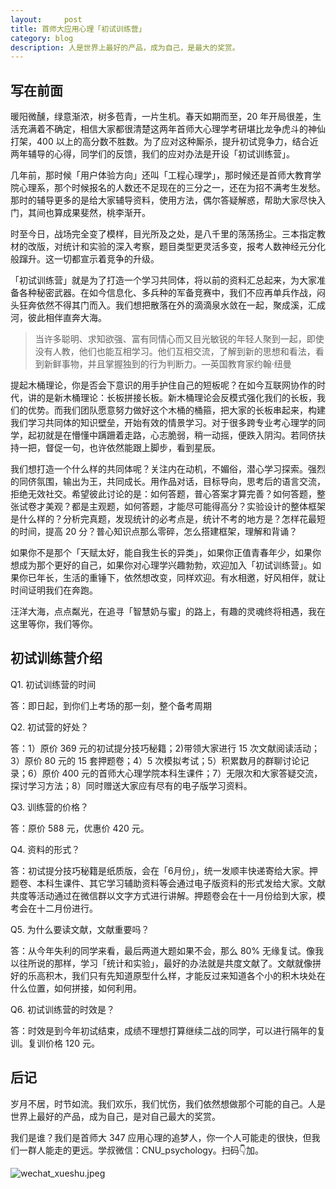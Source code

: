 ```yaml
---
layout:     post
title: 首师大应用心理「初试训练营」
category: blog
description: 人是世界上最好的产品，成为自己，是最大的奖赏。
---
```


## 写在前面

暖阳微醺，绿意渐浓，树多苞青，一片生机。春天如期而至，20 年开局很差，生活充满着不确定，相信大家都很清楚这两年首师大心理学考研堪比龙争虎斗的神仙打架，400 以上的高分数不胜数。为了应对这种厮杀，提升初试竞争力，结合近两年辅导的心得，同学们的反馈，我们的应对办法是开设「初试训练营」。

几年前，那时候「用户体验方向」还叫「工程心理学」，那时候还是首师大教育学院心理系，那个时候报名的人数还不足现在的三分之一，还在为招不满考生发愁。那时的辅导更多的是给大家辅导资料，使用方法，偶尔答疑解惑，帮助大家尽快入门，其间也算成果斐然，桃李渐开。

时至今日，战场完全变了模样，目光所及之处，是八千里的荡荡扬尘。三本指定教材的改版，对统计和实验的深入考察，题目类型更灵活多变，报考人数神经元分化般蹿升。这一切都宣示着竞争的升级。

「初试训练营」就是为了打造一个学习共同体，将以前的资料汇总起来，为大家准备各种秘密武器。在如今信息化、多兵种的军备竞赛中，我们不应再单兵作战，闷头狂奔依然不得其门而入。我们想把散落在外的滴滴泉水敛在一起，聚成溪，汇成河，彼此相伴直奔大海。

> 当许多聪明、求知欲强、富有同情心而又目光敏锐的年轻人聚到一起，即使没有人教，他们也能互相学习。他们互相交流，了解到新的思想和看法，看到新鲜事物，并且掌握独到的行为判断力。—英国教育家约翰·纽曼

提起木桶理论，你是否会下意识的用手护住自己的短板呢？在如今互联网协作的时代，讲的是新木桶理论：长板拼接长板。新木桶理论会反模式强化我们的长板，我们的优势。而我们团队愿意努力做好这个木桶的桶箍，把大家的长板串起来，构建我们学习共同体的知识壁垒，开始有效的情景学习。对于很多跨专业考心理学的同学，起初就是在懵懂中蹒跚着走路，心志脆弱，稍一动摇，便跌入阴沟。若同侪扶持一把，督促一句，也许依然能跟上脚步，看到星辰。

我们想打造一个什么样的共同体呢？关注内在动机，不媚俗，潜心学习探索。强烈的同侪氛围，输出为王，共同成长。用作品对话，目标导向，思考后的语言交流，拒绝无效社交。希望彼此讨论的是：如何答题，普心答案才算完善？如何答题，整张试卷才美观？都是主观题，如何答题，才能尽可能得高分？实验设计的整体框架是什么样的？分析完真题，发现统计的必考点是，统计不考的地方是？怎样花最短的时间，提高 20 分？普心知识点那么零碎，怎么搭建框架，理解和背诵？

如果你不是那个「天赋太好，能自我生长的异类」，如果你正值青春年少，如果你想成为那个更好的自己，如果你对心理学兴趣勃勃，欢迎加入「初试训练营」。如果你已年长，生活的重锤下，依然想改变，同样欢迎。有水相邀，好风相伴，就让时间证明我们在奔跑。

汪洋大海，点点粼光，在追寻「智慧奶与蜜」的路上，有趣的灵魂终将相遇，我在这里等你，我们等你。

## 初试训练营介绍

Q1. 初试训练营的时间

答：即日起，到你们上考场的那一刻，整个备考周期

Q2. 初试营的好处？

答：1）原价 369 元的初试提分技巧秘籍；2)带领大家进行 15 次文献阅读活动；3）原价 80 元的 15 套押题卷；4）5 次模拟考试；5）积累数月的群聊讨论记录；6）原价 400 元的首师大心理学院本科生课件；7）无限次和大家答疑交流，探讨学习方法；8）同时赠送大家应有尽有的电子版学习资料。

Q3. 训练营的价格？

答：原价 588 元，优惠价 420 元。

Q4. 资料的形式？

答：初试提分技巧秘籍是纸质版，会在「6月份」，统一发顺丰快递寄给大家。押题卷、本科生课件、其它学习辅助资料等会通过电子版资料的形式发给大家。文献共度等活动通过在微信群以文字方式进行讲解。押题卷会在十一月份给到大家，模考会在十二月份进行。

Q5. 为什么要读文献，文献重要吗？

答：从今年失利的同学来看，最后两道大题如果不会，那么 80% 无缘复试。像我以往所说的那样，学习「统计和实验」，最好的办法就是共度文献了。文献就像拼好的乐高积木，我们只有先知道原型什么样，才能反过来知道各个小的积木块处在什么位置，如何拼接，如何利用。

Q6. 初试训练营的时效是？

答：时效是到今年初试结束，成绩不理想打算继续二战的同学，可以进行隔年的复训。复训价格 120 元。

## 后记

岁月不居，时节如流。我们欢乐，我们忧伤，我们依然想做那个可能的自己。人是世界上最好的产品，成为自己，是对自己最大的奖赏。

我们是谁？我们是首师大 347 应用心理的追梦人，你一个人可能走的很快，但我们一群人能走的更远。学叔微信：CNU_psychology。扫码👇加。

![wechat_xueshu.jpeg](https://cnu347-1257355643.cos.ap-beijing.myqcloud.com/CNU347/WechatIMG125.jpeg)


